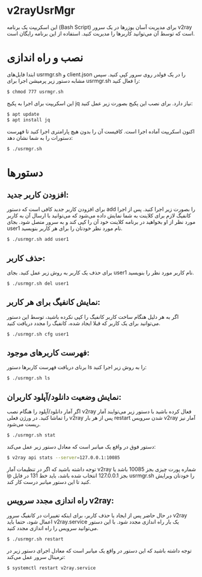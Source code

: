 # v2rayUsrMgr
این اسکریپت یک برنامه (Bash Script) برای مدیریت آسان یوزرها در یک سرور v2ray است که توسط آن می‌توانید کاربرها را مدیریت کنید. استفاده از این برنامه رایگان است.

# نصب و راه اندازی

ابتدا فایل‌های usrmgr.sh و client.json را در یک فولدر روی سرور کپی کنید. سپس مشابه دستور زیر پرمیشن اجرا برای usrmgr.sh را فعال کنید:

```bash
$ chmod 777 usrmgr.sh
```
این اسکریپت برای اجرا به پکیج jq نیاز دارد. برای نصب این پکیج بصورت زیر عمل کنید:
```bash
$ apt update
$ apt install jq
```

اکنون اسکریپت آماده اجرا است. کافیست آن را بدون هیچ پارامتری اجرا کنید تا فهرست دستورات را به شما نشان دهد:
```bash
$ ./usrmgr.sh
```
# دستورها
## افزودن کاربر جدید:
برای افزودن کاربر جدید کافی است که دستور add را بصورت زیر اجرا کنید. پس از اجرا کانفیگ لازم برای کلاینت به شما نمایش داده می‌شود که می‌توانید با ارسال آن به کاربر مورد نظر از او بخواهید در برنامه کلاینت خود آن را کپی کند و به سرور متصل شود. بجای user1 نام مورد نظر خودتان را برای هر کاربر بنویسید.
```bash
$ ./usrmgr.sh add user1
```
## حذف کاربر:
برای حذف یک کاربر به روش زیر عمل کنید. بجای user1 نام کاربر مورد نظر را بنویسید.
```bash
$ ./usrmgr.sh del user1
```
## نمایش کانفیگ برای هر کاربر:
اگر به هر دلیل هنگام ساخت کاربر کانفیگ را کپی نکرده باشید، توسط این دستور می‌توانید برای یک کاربر که قبلا ایجاد شده، کانفیگ را مجدد دریافت کنید.
```bash
$ ./usrmgr.sh cfg user1
```
## فهرست کاربرهای موجود:
برنای دریافت فهرست کاربرها دستور ls را به روش زیر اجرا کنید:
```bash
$ ./usrmgr.sh ls
```
## نمایش وضعیت دانلود/آپلود کاربران:
اگر آمار دانلود/آپلود را هنگام نصب v2ray فعال کرده باشید با دستور زیر می‌توایند آمار را تماشا کنید. در ورژن فعلی v2ray پس از هر بار restart شدن سرویس v2ray آمار نیز ریست می‌شود.
```bash
$ ./usrmgr.sh stat
```
دستور فوق در واقع یک میانبر است که معادل دستور زیر عمل می‌کند:
```bash
$ v2ray api stats --server=127.0.0.1:10085
```
توجه داشته باشید که اگر در تنظیمات آمار v2ray شماره پورت چیزی بجز 10085 باشد یا ip بجز 127.0.0.1 انتخاب شده باشد، باید خط 131 در فایل usrmgr.sh را خودتان ویرایش کنید تا این دستور میانبر درست کار کند.
## راه اندازی مجدد سرویس v2ray:
در حال حاضر پس از ایجاد یا حذف کاربر، برای اینکه تغییرات در کانفیگ سرور v2ray اعمال شود، حتما باید v2ray.service یک بار راه اندازی مجدد شود. با این دستور می‌توانید سرویس را راه اندازی مجدد کنید.
```bash
$ ./usrmgr.sh restart
```
توجه داشته باشید که این دستور در واقع یک میانبر است که معادل اجرای دستور زیر در ترمینال سرور عمل می‌کند:
```bash
$ systemctl restart v2ray.service
```